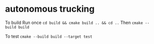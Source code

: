 # autonomous trucking

To build
Run once
`cd build && cmake build .. && cd ..`
Then
`cmake --build build`

To test
`cmake --build build --target test`
